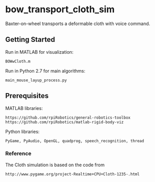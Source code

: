 # bow_transport_cloth_sim

Baxter-on-wheel transports a deformable cloth with voice command.

## Getting Started

Run in MATLAB for visualization:
```
BOWwCloth.m 
```
Run in Python 2.7 for main algorithms: 
```
main_mouse_layup_process.py
```


## Prerequisites

MATLAB libraries:
```
https://github.com/rpiRobotics/general-robotics-toolbox
https://github.com/rpiRobotics/matlab-rigid-body-viz
```

Python libraries:
```
PyGame, PyAudio, OpenGL, quadprog, speech_recognition, thread
```



### Reference

The Cloth simulation is based on the code from 
```
http://www.pygame.org/project-Realtime+CPU+Cloth-1235-.html
```

